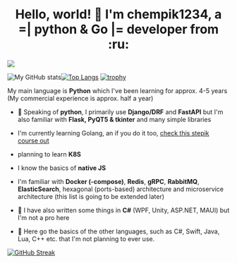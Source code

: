<h1 align="center">Hello, world! 👋 I'm chempik1234, a =| python & Go |= developer from :ru:</h1>

![](https://komarev.com/ghpvc/?username=chempik1234)

![My GitHub stats](https://github-readme-stats.vercel.app/api?username=chempik1234)[![Top Langs](https://github-readme-stats.vercel.app/api/top-langs/?username=chempik1234&layout=compact)](https://github.com/anuraghazra/github-readme-stats)
[![trophy](https://github-profile-trophy.vercel.app/?username=chempik1234)](https://github.com/ryo-ma/github-profile-trophy)

My main language is **Python** which I've been learning for approx. 4-5 years (My commercial experience is approx. half a year)
- :snake: Speaking of **python**, I primarily use **Django/DRF** and **FastAPI** but I'm also familiar with **Flask, PyQT5 & tkinter** and many simple libraries
- I'm currently learning Golang, an if you do it too, [check this stepik course out](https://stepik.org/course/187490)
- planning to learn **K8S**
- I know the basics of **native JS**
- I'm familiar with **Docker (-compose)**, **Redis**, **gRPC**, **RabbitMQ**, **ElasticSearch**, hexagonal (ports-based) architecture and microservice architecture (this list is going to be extended later)
- :nut_and_bolt: I have also written some things in **C#** (WPF, Unity, ASP.NET, MAUI) but I'm not a pro here
  
- 📗 Here go the basics of the other languages, such as C#, Swift, Java, Lua, C++ etc. that I'm not planning to ever use.

[![GitHub Streak](https://github-readme-streak-stats.herokuapp.com/?user=chempik1234)](https://git.io/streak-stats)
